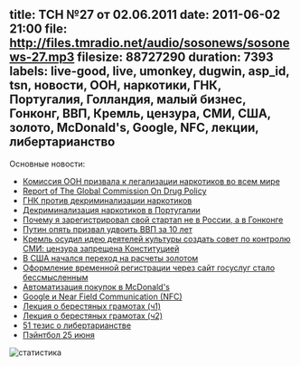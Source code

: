 title: ТСН №27 от 02.06.2011
date: 2011-06-02 21:00
file: http://files.tmradio.net/audio/sosonews/sosonews-27.mp3
filesize: 88727290
duration: 7393
labels: live-good, live, umonkey, dugwin, asp_id, tsn, новости, ООН, наркотики, ГНК, Португалия, Голландия, малый бизнес, Гонконг, ВВП, Кремль, цензура, СМИ, США, золото, McDonald's, Google, NFC, лекции, либертарианство
---
Основные новости:

<ul>
<li><a href="http://top.rbc.ru/society/02/06/2011/598415.shtml">Комиссия ООН призвала к легализации наркотиков во всем мире</a></li>
<li><a href="http://globalcommissionondrugs.org/Report">Report of The Global Commission On Drug Policy</a></li>
<li><a href="http://www.rosbalt.ru/main/2011/06/02/854951.html">ГНК против декриминализации наркотиков</a></li>
<li><a href="http://www.inliberty.ru/library/study/711/">Декриминализация наркотиков в Португалии</a></li>
<li><a href="http://www.forbes.ru/svoi-biznes-opinion/biznes-i-vlast/67883-pochemu-ya-zaregistriroval-svoi-startap-ne-v-rossii">Почему я зарегистрировал свой стартап не в России, а в Гонконге</a></li>
<li><a href="http://lenta.ru/news/2011/05/26/gdp/">Путин опять призвал удвоить ВВП за 10 лет</a></li>
<li><a href="http://www.gazeta.ru/news/lastnews/2011/05/27/n_1857865.shtml">Кремль осудил идею деятелей культуры создать совет по контролю СМИ: цензура запрещена Конституцией</a></li>
<li><a href="http://www.vz.ru/economy/2011/5/30/495567.html">В США начался переход на расчеты золотом</a></li>
<li><a href="http://ruformator.ru/news/article07550/default.asp">Оформление временной регистрации через сайт госуслуг стало бессмысленным</a></li>
<li><a href="http://gazeta.ru/news/business/2011/05/16/n_1840033.shtml">Автоматизация покупок в McDonald's</a></li>
<li><a href="http://googleblog.blogspot.com/2011/05/coming-soon-make-your-phone-your-wallet.html">Google и Near Field Communication (NFC)</a></li>
<li><a href="http://www.tvkultura.ru/news.html?id=472590">Лекция о берестяных грамотах (ч1)</a></li>
<li><a href="http://www.tvkultura.ru/news.html?id=472852">Лекция о берестяных грамотах (ч2)</a></li>
<li><a href="http://vishka.livejournal.com/205830.html?mode=reply">51 тезис о либертарианстве</a></li>
<li><a href="http://vkontakte.ru/event27438722">Пэйнтбол 25 июня</a></li>
</ul>

![статистика](http://files.tmradio.net/audio/sosonews/sosonews-27.png)
